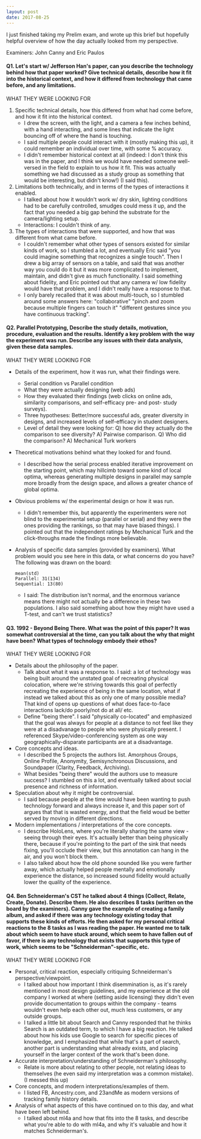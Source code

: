 ```yaml
---
layout: post
date: 2017-08-25
---
```


I just finished taking my Prelim exam, and wrote up this brief but hopefully helpful overview of how the day actually looked from my perspective.

Examiners: John Canny and Eric Paulos

#### Q1. Let's start w/ Jefferson Han's paper, can you describe the technology behind how that paper worked? Give technical details, describe how it fit into the historical context, and how it differed from technology that came before, and any limitations.


WHAT THEY WERE LOOKING FOR
1. Specific technical details, how this differed from what had come before, and how it fit into the historical context.
	- I drew the screen, with the light, and a camera a few inches behind, with a hand interacting, and some lines that indicate the light bouncing off of where the hand is touching.
	- I said multiple people could interact with it (mostly making this up), it could remember an individual over time, with some % accuracy.
	- I didn't remember historical context at all (indeed: I don't think this was in the paper, and I think we would have needed someone well-versed in the field to explain to us how it fit. This was actually something we had discussed as a study group as something that would be interesting, but didn't know!) (I said this).
2. Limitations both technically, and in terms of the types of interactions it enabled.
	- I talked about how it wouldn't work w/ dry skin, lighting conditions had to be carefully controlled, smudges could mess it up, and the fact that you needed a big gap behind the substrate for the camera/lighting setup.
	- Interactions: I couldn't think of any.
3. The types of interactions that were supported, and how that was different from what came before.
    - I couldn't remember what other types of sensors existed for similar kinds of work, so I stumbled a lot, and eventually Eric said "you could imagine something that recognizes a single touch". Then I drew a big array of sensors on a table, and said that was another way you could do it but it was more complicated to implement, maintain, and didn't give as much functionality. I said something about fidelity, and Eric pointed out that any camera w/ low fidelity would have that problem, and I didn't really have a response to that.
	- I only barely recalled that it was about multi-touch, so I stumbled around some answers here: "collaborative" "pinch and zoom because multiple fingers can touch it" "different gestures since you have continuous tracking".


#### Q2. Parallel Prototyping, Describe the study details, motivation, procedure, evaluation and the results. Identify a key problem with the way the experiment was run. Describe any issues with their data analysis, given these data samples.

WHAT THEY WERE LOOKING FOR
- Details of the experiment, how it was run, what their findings were. 
	- Serial condition vs Parallel condition
	- What they were actually designing (web ads)
	- How they evaluated their findings (web clicks on online ads, similarity comparisons, and self-efficacy pre- and post- study surveys).
	- Three hypotheses: Better/more successful ads, greater diversity in designs, and increased levels of self-efficacy in student designers.
	- Level of detail they were looking for: Q) how did they actually do the comparison to see diversity? A) Pairwise comparison. Q) Who did the comparison? A) Mechanical Turk workers
- Theoretical motivations behind what they looked for and found.
	- I described how the serial process enabled iterative improvement on the starting point, which may hillcimb toward some kind of local optima, whereas generating multiple designs in parallel may sample more broadly from the design space, and allows a greater chance of global optima.
- Obvious problems w/ the experimental design or how it was run.
	- I didn't remember this, but apparently the experimenters were not blind to the experimental setup (parallel or serial) and they were the ones providing the rankings, so that may have biased things). I pointed out that the independent ratings by Mechanical Turk and the click-throughs made the findings more believable.
- Analysis of specific data samples (provided by examiners). What problem would you see here in this data, or what concerns do you have? The following was drawn on the board:

	```
	mean(std)
	Parallel: 31(134)
	Sequential: 13(80)
	```

	- I said: The distribution isn't normal, and the enormous variance means there might not actually be a difference in these two populations. I also said something about how they might have used a T-test, and can't we trust statistics?


#### Q3. 1992 - Beyond Being There. What was the point of this paper? It was somewhat controversial at the time, can you talk about the why that might have been? What types of technology embody their ethos?

WHAT THEY WERE LOOKING FOR
- Details about the philosophy of the paper.
  - Talk about what it was a response to. I said: a lot of technology was being built around the unstated goal of recreating physical colocation, where we're striving towards this goal of perfectly recreating the experience of being in the same location, what if instead we talked about this as only one of many possible media? That kind of opens up questions of what does face-to-face interactions lack/do poorly/not do at all/ etc.
  - Define "being there". I said "physically co-located" and emphasized that the goal was always for people at a distance to not feel like they were at a disadvanage to people who were physically present. I referenced Skype/video-conferencing system as one way geographically-disparate participants are at a disadvantage.
- Core concepts and ideas.
  - I described the 5 projects the authors list. Amorphous Groups, Online Profile, Anonymity, Semisynchronous Discussions, and Soundpaper (Clarity, Feedback, Archiving).
  - What besides "being there" would the authors use to measure success? I stumbled on this a lot, and eventually talked about social presence and richness of information.
- Speculation about why it might be controversial.
  - I said because people at the time would have been wanting to push technology forward and always increase it, and this paper sort of argues that that is wasted energy, and that the field woud be better served by moving in different directions.
- Modern implementations / interpretations of the core concepts.
  - I describe HoloLens, where you're literally sharing the same view - seeing through their eyes. It's actually better than being physically there, because if you're pointing to the part of the sink that needs fixing, you'll occlude their view, but this annotation can hang in the air, and you won't block them. 
  - I also talked about how the old phone sounded like you were farther away, which actually helped people mentally and emotionally experience the distance, so increased sound fidelity would actually lower the quality of the experience.



#### Q4. Ben Schneiderman's CST he talked about 4 things (Collect, Relate, Create, Donate). Describe them. He also describes 8 tasks (written on the board by the examiners). Canny gave the example of creating a family album, and asked if there was any technology existing today that supports these kinds of efforts. He then asked for my personal critical reactions to the 8 tasks as I was reading the paper. He wanted me to talk about which seem to have stuck around, which seem to have fallen out of favor, if there is any technology that exists that supports this type of work, which seems to be "Schneiderman"-specific, etc.

WHAT THEY WERE LOOKING FOR
- Personal, critical reaction, especially critiquing Schneiderman's perspective/viewpoint.
	- I talked about how important I think disemmination is, as it's rarely mentioned in most design guidelines, and my experience at the old company I worked at where (setting aside licensing) they didn't even provide documentation to groups within the company - teams wouldn't even help each other out, much less customers, or any outside groups.
	-  I talked a little bit about Search and Canny responded that he thinks Search is an outdated term, to which I have a big reaction. He talked about how his kids use Google to search for specific pieces of knowledge, and I emphasized that while that's a part of search, another part is understanding what already exists, and placing yourself in the larger context of the work that's been done.
- Accurate interpretation/understanding of Schneiderman's philosophy.
	- Relate is more about relating to other people, not relating ideas to themselves (he even said my interpretation was a common mistake). (I messed this up)
- Core concepts, and modern interpretations/examples of them.
	- I listed FB, Ancestry.com, and 23andMe as modern versions of tracking family history details.
- Analysis of what aspects of this have continued on to this day, and what have been left behind.
	- I talked about ml4a and how that fits into the 8 tasks, and describe what you're able to do with ml4a, and why it's valuable and how it matches Schneiderman's.











